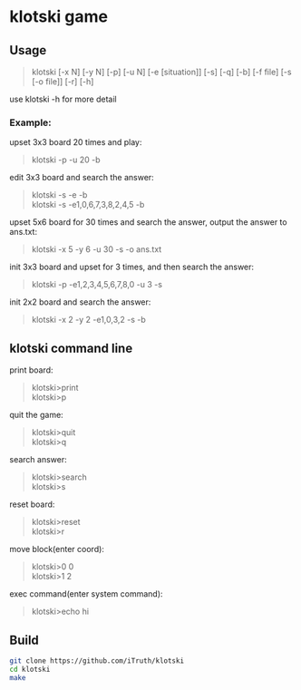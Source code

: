 # klotski game
## Usage
> klotski [-x N] [-y N] [-p] [-u N] [-e [situation]] [-s] [-q] [-b] [-f file] [-s [-o file]] [-r] [-h]

use klotski -h for more detail  

### Example:
upset 3x3 board 20 times and play:
> klotski -p -u 20 -b

edit 3x3 board and search the answer:
> klotski -s -e -b   
> klotski -s -e1,0,6,7,3,8,2,4,5 -b

upset 5x6 board for 30 times and search the answer, output the answer to ans.txt:
> klotski -x 5 -y 6 -u 30 -s -o ans.txt

init 3x3 board and upset for 3 times, and then search the answer:
> klotski -p -e1,2,3,4,5,6,7,8,0 -u 3 -s

init 2x2 board and search the answer:
> klotski -x 2 -y 2 -e1,0,3,2 -s -b


## klotski command line
print board:
> klotski>print   
> klotski>p

quit the game:
> klotski>quit   
> klotski>q

search answer:
> klotski>search   
> klotski>s

reset board:
> klotski>reset   
> klotski>r

move block(enter coord):
> klotski>0 0  
> klotski>1 2

exec command(enter system command):
> klotski>echo hi

## Build
```sh
git clone https://github.com/iTruth/klotski
cd klotski
make
```

